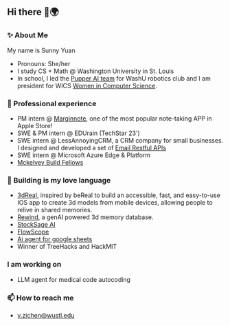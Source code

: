 ## Hi there 👋🌍

### ✨ About Me

My name is Sunny Yuan
- Pronouns: She/her
- I study CS + Math @ Washington University in St. Louis
- In school, I led the [Pupper AI team](https://washurobotics.com/Projects/pupper) for WashU robotics club and I am president for WICS [Women in Computer Science](https://www.wics.wustl.edu/). 

### 🔭 Professional experience
- PM intern @ [Marginnote](https://www.marginnote.com/), one of the most popular note-taking APP in Apple Store!
- SWE & PM intern @ EDUrain (TechStar 23')
- SWE intern @ LessAnnoyingCRM, a CRM company for small businesses. I designed and developed a set of [Email Restful APIs](https://account.lessannoyingcrm.com/api_docs/v2/Core_Functions/Emails)
- SWE intern @ Microsoft Azure Edge & Platform
-  [Mckelvey Build Fellows](https://www.mckelveyfellowship.com/)


### 🌱 Building is my love language
- [3dReal](https://devpost.com/software/3dreal), inspired by beReal to build an accessible, fast, and easy-to-use IOS app to create 3d models from mobile devices, allowing people to relive in shared memories.
- [Rewind](https://github.com/rachruby/HackMIT2024), a genAI powered 3d memory database.
- [StockSage AI](https://devpost.com/software/fintech-crypto)
- [FlowScope](https://devpost.com/software/flowscope-global-dynamics-visualizer)
- [Ai agent for google sheets](https://github.com/ZichenYuan/hungry_llama_)
- Winner of TreeHacks and HackMIT

### I am working on
- LLM agent for medical code autocoding


### 📫 How to reach me
 - [y.zichen@wustl.edu](mailto:y.zichen@wustl.edu)
<!--
**ZichenYuan/ZichenYuan** is a ✨ _special_ ✨ repository because its `README.md` (this file) appears on your GitHub profile.

Here are some ideas to get you started:

- 🔭 I’m currently working on ...
- 🌱 I’m currently learning ...
- 👯 I’m looking to collaborate on ...
- 🤔 I’m looking for help with ...
- 💬 Ask me about ...
- 📫 How to reach me: ...
- 😄 Pronouns: ...
- ⚡ Fun fact: ...
-->
